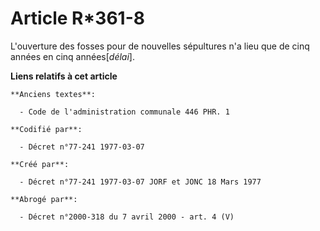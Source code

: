 # Article R*361-8

L'ouverture des fosses pour de nouvelles sépultures n'a lieu que de cinq années en cinq années[*délai*].

**Liens relatifs à cet article**

	**Anciens textes**:

	  - Code de l'administration communale 446 PHR. 1

	**Codifié par**:

	  - Décret n°77-241 1977-03-07

	**Créé par**:

	  - Décret n°77-241 1977-03-07 JORF et JONC 18 Mars 1977

	**Abrogé par**:

	  - Décret n°2000-318 du 7 avril 2000 - art. 4 (V)
